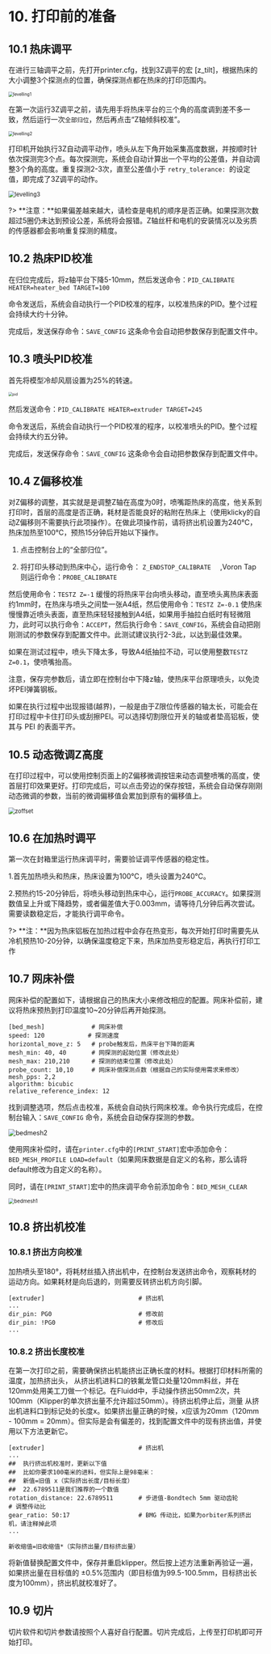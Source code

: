 # 10. 打印前的准备

## 10.1 热床调平

在进行三轴调平之前，先打开printer.cfg，找到3Z调平的宏 [z_tilt]，根据热床的大小调整3个探测点的位置，确保探测点都在热床的打印范围内。

<img src="../../images/boards/fly_super8/levelling1.png" alt="levelling1" style="zoom:60%;" />

在第一次运行3Z调平之前，请先用手将热床平台的三个角的高度调到差不多一致，然后运行一次``全部归位``，然后再点击“Z轴倾斜校准”。

<img src="../../images/boards/fly_super8/levelling2.png" alt="levelling2" style="zoom:60%;" />

打印机开始执行3Z自动调平动作，喷头从左下角开始采集高度数据，并按顺时针依次探测完3个点。每次探测完，系统会自动计算出一个平均的公差值，并自动调整3个角的高度。重复探测2-3次，直至公差值小于 ``retry_tolerance: ``的设定值，即完成了3Z调平的动作。

<img src="../../images/boards/fly_super8/levelling3.png" alt="levelling3" style="zoom:80%;" />

?> **注意：**如果偏差越来越大，请检查是电机的顺序是否正确。如果探测次数超过5圈仍未达到预设公差，系统将会报错。Z轴丝杆和电机的安装情况以及劣质的传感器都会影响重复探测的精度。

## 10.2 热床PID校准

在归位完成后，将z轴平台下降5-10mm，然后发送命令：``PID_CALIBRATE HEATER=heater_bed TARGET=100``

命令发送后，系统会自动执行一个PID校准的程序，以校准热床的PID。整个过程会持续大约十分钟。

完成后，发送保存命令：``SAVE_CONFIG``  这条命令会自动把参数保存到配置文件中。

## 10.3 喷头PID校准

首先将模型冷却风扇设置为25%的转速。

<img src="../../images/boards/fly_super8/pid.png" alt="pid" style="zoom:50%;" />

然后发送命令：``PID_CALIBRATE HEATER=extruder TARGET=245``

命令发送后，系统会自动执行一个PID校准的程序，以校准喷头的PID。整个过程会持续大约五分钟。

完成后，发送保存命令：``SAVE_CONFIG``  这条命令会自动把参数保存到配置文件中。

## 10.4 Z偏移校准

对Z偏移的调整，其实就是是调整Z轴在高度为0时，喷嘴距热床的高度，他关系到打印时，首层的高度是否正确，耗材是否能良好的粘附在热床上（使用klicky的自动Z偏移则不需要执行此项操作）。在做此项操作前，请将挤出机设置为240℃，热床加热至100℃，预热15分钟后开始以下操作。

1. 点击控制台上的“全部归位”。

2. 将打印头移动到热床中心，运行命令： ``Z_ENDSTOP_CALIBRATE  ``  ,Voron Tap则运行命令：``PROBE_CALIBRATE``

然后使用命令：``TESTZ Z=-1`` 缓慢的将热床平台向喷头移动，直至喷头离热床表面约1mm时，在热床与喷头之间垫一张A4纸，然后使用命令：``TESTZ Z=-0.1`` 使热床慢慢靠近喷头表面，直至热床轻轻接触到A4纸，如果用手抽拉白纸时有轻微阻力，此时可以执行命令：``ACCEPT``，然后执行命令：``SAVE_CONFIG``，系统会自动把刚刚测试的参数保存到配置文件中。此测试建议执行2-3此，以达到最佳效果。

如果在测试过程中，喷头下降太多，导致A4纸抽拉不动，可以使用整数``TESTZ Z=0.1``，使喷嘴抬高。

注意，保存完参数后，请立即在控制台中下降z轴，使热床平台原理喷头，以免烫坏PEI弹簧钢板。

如果在执行过程中出现报错(越界)，一般是由于Z限位传感器的轴太长，可能会在打印过程中卡住打印头或刮擦PEI。可以选择切割限位开关的轴或者垫高铝板，使其与 PEI 的表面平齐。

## 10.5 动态微调Z高度

在打印过程中，可以使用控制页面上的Z偏移微调按钮来动态调整喷嘴的高度，使首层打印效果更好。打印完成后，可以点击旁边的保存按钮，系统会自动保存刚刚动态微调的参数，当前的微调偏移值会累加到原有的偏移值上。

<img src="../../images/boards/fly_super8/zoffset.png" alt="zoffset" style="zoom:80%;" />

## 10.6 在加热时调平

第一次在封箱里运行热床调平时，需要验证调平传感器的稳定性。

1.首先加热喷头和热床，热床设置为100℃，喷头设置为240℃。

2.预热约15-20分钟后，将喷头移动到热床中心，运行``PROBE_ACCURACY``。如果探测数值呈上升或下降趋势，或者偏差值大于0.003mm，请等待几分钟后再次尝试。需要读数稳定后，才能执行调平命令。

?> **注：**因为热床铝板在加热过程中会存在热变形，每次开始打印时需要先从冷机预热10-20分钟，以确保温度稳定下来，热床加热变形稳定后，再执行打印工作

## 10.7 网床补偿

网床补偿的配置如下，请根据自己的热床大小来修改相应的配置。网床补偿前，建议将热床预热到打印温度10~20分钟后再开始探测。

```
[bed_mesh]             # 网床补偿
speed: 120			  # 探测速度
horizontal_move_z: 5   # probe触发后，热床平台下降的距离
mesh_min: 40, 40       # 网探测的起始位置（修改此处）
mesh_max: 210,210      # 探测的结束位置（修改此处）
probe_count: 10,10     # 网床补偿探测点数（根据自己的实际使用需求来修改）
mesh_pps: 2,2
algorithm: bicubic
relative_reference_index: 12

```

找到调整选项，然后点击校准，系统会自动执行网床校准。命令执行完成后，在控制台输入：``SAVE_CONFIG`` 命令，系统会自动保存探测的参数。

<img src="../../images/boards/fly_super8/bedmesh2.png" alt="bedmesh2" style="zoom:90%;" />

使用网床补偿时，请在``printer.cfg``中的``[PRINT_START]``宏中添加命令：``BED_MESH_PROFILE LOAD=default``（如果网床数据是自定义的名称，那么请将default修改为自定义的名称）。

同时，请在``[PRINT_START]``宏中的热床调平命令前添加命令：``BED_MESH_CLEAR``

<img src="../../images/boards/fly_super8/bedmesh1.png" alt="bedmesh1" style="zoom:70%;" />

## 10.8 挤出机校准

### 10.8.1 挤出方向校准

加热喷头至180°，将耗材丝插入挤出机中，在控制台发送挤出命令，观察耗材的运动方向。如果耗材是向后退的，则需要反转挤出机方向引脚。

```
[extruder]                          # 挤出机
...
dir_pin: PG0                        # 修改前
dir_pin: !PG0                       # 修改后 
...
```

### 10.8.2 挤出长度校准

在第一次打印之前，需要确保挤出机能挤出正确长度的材料。根据打印材料所需的温度，加热挤出头， 从挤出机进料口的铁氟龙管口处量120mm料丝，并在120mm处用美工刀做一个标记。在Fluidd中，手动操作挤出50mm2次，共100mm（Klipper的单次挤出量不允许超过50mm）。待挤出机停止后，测量 从挤出机进料口到标记处的长度x。如果挤出量正确的时候，x应该为20mm（120mm - 100mm = 20mm）。但实际是会有偏差的，找到配置文件中的现有挤出值，并使用以下方法更新它。

```
[extruder]                          # 挤出机
...
##	执行挤出机校准时，更新以下值
##	比如你要求100毫米的进料，但实际上是98毫米：
##	新值=旧值 x（实际挤出长度/目标长度）
##  22.6789511是我们推荐的一个数值
rotation_distance: 22.6789511       # 步进值-Bondtech 5mm 驱动齿轮
# 调整传动比
gear_ratio: 50:17                   # BMG 传动比，如果为orbiter系列挤出机，请注释掉此项
...
```



``新收缩值=旧收缩值*（实际挤出量/目标挤出量）``

将新值替换配置文件中，保存并重启klipper。然后按上述方法重新再验证一遍，如果挤出量在目标值的 ±0.5%范围内（即目标值为99.5-100.5mm，目标挤出长度为100mm），挤出机就校准好了。

## 10.9 切片

切片软件和切片参数请按照个人喜好自行配置。切片完成后，上传至打印机即可开始打印。
